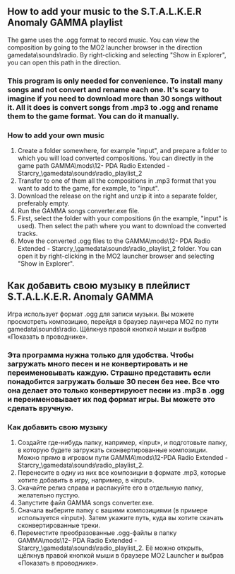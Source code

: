 ## How to add your music to the S.T.A.L.K.E.R Anomaly GAMMA playlist

The game uses the .ogg format to record music. You can view the composition by going to the MO2 launcher browser in the direction gamedata\sounds\radio. By right-clicking and selecting "Show in Explorer", you can open this path in the direction.

### This program is only needed for convenience. To install many songs and not convert and rename each one. It's scary to imagine if you need to download more than 30 songs without it. All it does is convert songs from .mp3 to .ogg and rename them to the game format. You can do it manually.

### How to add your own music

1. Create a folder somewhere, for example "input", and prepare a folder to which you will load converted compositions. You can directly in the game path GAMMA\mods\12- PDA Radio Extended - Starcry_\gamedata\sounds\radio\_playlist_2
2. Transfer to one of them all the compositions in .mp3 format that you want to add to the game, for example, to "input".
3. Download the release on the right and unzip it into a separate folder, preferably empty.
4. Run the GAMMA songs converter.exe file.
5. First, select the folder with your compositions (in the example, "input" is used). Then select the path where you want to download the converted tracks.
6. Move the converted .ogg files to the GAMMA\mods\12- PDA Radio Extended - Starcry_\gamedata\sounds\radio\_playlist_2 folder. You can open it by right-clicking in the MO2 launcher browser and selecting "Show in Explorer".

## Как добавить свою музыку в плейлист S.T.A.L.K.E.R. Anomaly GAMMA

Игра использует формат .ogg для записи музыки. Вы можете просмотреть композицию, перейдя в браузер лаунчера MO2 по пути gamedata\sounds\radio. Щёлкнув правой кнопкой мыши и выбрав «Показать в проводнике».

### Эта программа нужна только для удобства. Чтобы загружать много песен и не конвертировать и не переименовывать каждую. Страшно представить если понадобится загружать больше 30 песен без нее. Все что она делает это только конвертируюет песни из .mp3 в .ogg и переименовывает их под формат игры. Вы можете это сделать вручную.

### Как добавить свою музыку

1. Создайте где-нибудь папку, например, «input», и подготовьте папку, в которую будете загружать сконвертированные композиции. Можно прямо в игровом пути GAMMA\mods\12-PDA Radio Extended - Starcry_\gamedata\sounds\radio\_playlist_2.
2. Перенесите в одну из них все композиции в формате .mp3, которые хотите добавить в игру, например, в «input».
3. Скачайте релиз справа и распакуйте его в отдельную папку, желательно пустую.
4. Запустите файл GAMMA songs converter.exe.
5. Сначала выберите папку с вашими композициями (в примере используется «input»). Затем укажите путь, куда вы хотите скачать сконвертированные треки.
6. Переместите преобразованные .ogg-файлы в папку GAMMA\mods\12- PDA Radio Extended - Starcry_\gamedata\sounds\radio\_playlist_2. Её можно открыть, щёлкнув правой кнопкой мыши в браузере MO2 Launcher и выбрав «Показать в проводнике».
